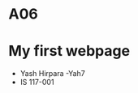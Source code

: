 # A06
<!DOCTTYPE html>
<html>
    <head>
      <title>My first webpage</title>  
    </head>    
    <body>
        <h1>My first webpage</h1>
    <ul>
    <li>Yash Hirpara -Yah7</li>
    <li>IS 117-001</li>
    </ul>
    </body>
        
</html>
